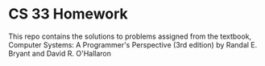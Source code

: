 # CS 33 Homework 
This repo contains the solutions to problems assigned from the textbook, Computer Systems: A Programmer's Perspective (3rd edition) by Randal E. Bryant and David R. O'Hallaron
